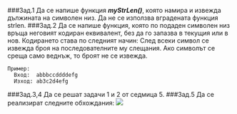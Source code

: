 ###Зад.1
Да се напише функция **_myStrLen()_**, която намира и извежда дължината на символен низ. Да не се използва вградената функция strlen.
###Зад.2
Да се напише функция, която по подаден символен низ връща неговият кодиран еквивалент, без да го запазва в текущия или в нов. Кодирането става по следният начин:
След всеки символ се извежда броя на последователните му слещания. Ако символът се среща само веднъж, то броят не се извежда.
```
Пример:
  Вход:  abbbccddddefg
  Изход: ab3c2d4efg
```
###Зад.3,4
Да се решат задачи 1 и 2 от седмица 5.
###Зад.5
Да се реализират следните обхождания:
![](https://camo.githubusercontent.com/25a59a99a34028e3ce08244e873d42be39a46b85/687474703a2f2f696d67372e696d616765736861636b2e75732f696d67372f353537352f6e72326b2e706e67)
